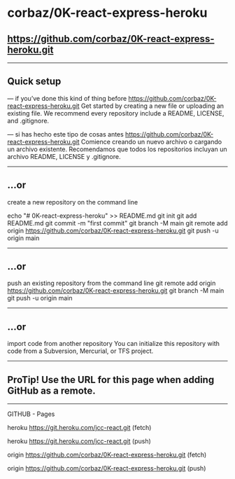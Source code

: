 # corbaz/0K-react-express-heroku

## https://github.com/corbaz/0K-react-express-heroku.git

---

## Quick setup

— if you’ve done this kind of thing before
https://github.com/corbaz/0K-react-express-heroku.git
Get started by creating a new file or uploading an existing file. We recommend every repository include a README, LICENSE, and .gitignore.

— si has hecho este tipo de cosas antes
https://github.com/corbaz/0K-react-express-heroku.git
Comience creando un nuevo archivo o cargando un archivo existente. Recomendamos que todos los repositorios incluyan un archivo README, LICENSE y .gitignore.

---

## …or

create a new repository on the command line

echo "# 0K-react-express-heroku" >> README.md
git init
git add README.md
git commit -m "first commit"
git branch -M main
git remote add origin https://github.com/corbaz/0K-react-express-heroku.git
git push -u origin main

---

## …or

push an existing repository from the command line
git remote add origin https://github.com/corbaz/0K-react-express-heroku.git
git branch -M main
git push -u origin main

---

## …or

import code from another repository
You can initialize this repository with code from a Subversion, Mercurial, or TFS project.

---

## ProTip! Use the URL for this page when adding GitHub as a remote.

---

GITHUB - Pages

heroku https://git.heroku.com/jcc-react.git (fetch)

heroku https://git.heroku.com/jcc-react.git (push)

origin https://github.com/corbaz/0K-react-express-heroku.git (fetch)

origin https://github.com/corbaz/0K-react-express-heroku.git (push)

